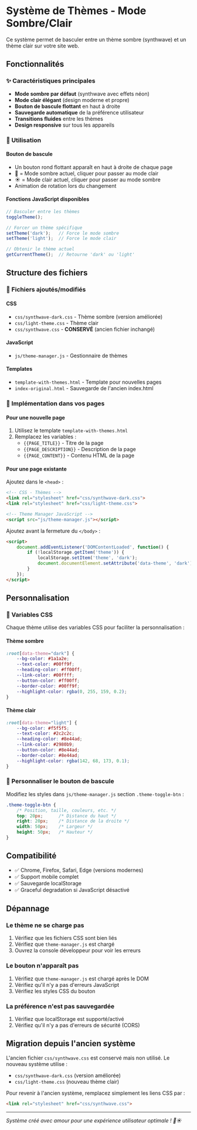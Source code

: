 # Système de Thèmes - Mode Sombre/Clair

Ce système permet de basculer entre un thème sombre (synthwave) et un thème clair sur votre site web.

## Fonctionnalités

### ✨ Caractéristiques principales
- **Mode sombre par défaut** (synthwave avec effets néon)
- **Mode clair élégant** (design moderne et propre)
- **Bouton de bascule flottant** en haut à droite
- **Sauvegarde automatique** de la préférence utilisateur
- **Transitions fluides** entre les thèmes
- **Design responsive** sur tous les appareils

### 🎯 Utilisation

#### Bouton de bascule
- Un bouton rond flottant apparaît en haut à droite de chaque page
- 🌙 = Mode sombre actuel, cliquer pour passer au mode clair
- ☀️ = Mode clair actuel, cliquer pour passer au mode sombre
- Animation de rotation lors du changement

#### Fonctions JavaScript disponibles
```javascript
// Basculer entre les thèmes
toggleTheme();

// Forcer un thème spécifique
setTheme('dark');   // Force le mode sombre
setTheme('light');  // Force le mode clair

// Obtenir le thème actuel
getCurrentTheme();  // Retourne 'dark' ou 'light'
```

## Structure des fichiers

### 📁 Fichiers ajoutés/modifiés

#### CSS
- `css/synthwave-dark.css` - Thème sombre (version améliorée)
- `css/light-theme.css` - Thème clair
- `css/synthwave.css` - **CONSERVÉ** (ancien fichier inchangé)

#### JavaScript
- `js/theme-manager.js` - Gestionnaire de thèmes

#### Templates
- `template-with-themes.html` - Template pour nouvelles pages
- `index-original.html` - Sauvegarde de l'ancien index.html

### 🔧 Implémentation dans vos pages

#### Pour une nouvelle page
1. Utilisez le template `template-with-themes.html`
2. Remplacez les variables :
   - `{{PAGE_TITLE}}` - Titre de la page
   - `{{PAGE_DESCRIPTION}}` - Description de la page
   - `{{PAGE_CONTENT}}` - Contenu HTML de la page

#### Pour une page existante
Ajoutez dans le `<head>` :
```html
<!-- CSS - Thèmes -->
<link rel="stylesheet" href="css/synthwave-dark.css">
<link rel="stylesheet" href="css/light-theme.css">

<!-- Theme Manager JavaScript -->
<script src="js/theme-manager.js"></script>
```

Ajoutez avant la fermeture du `</body>` :
```html
<script>
    document.addEventListener('DOMContentLoaded', function() {
        if (!localStorage.getItem('theme')) {
            localStorage.setItem('theme', 'dark');
            document.documentElement.setAttribute('data-theme', 'dark');
        }
    });
</script>
```

## Personnalisation

### 🎨 Variables CSS
Chaque thème utilise des variables CSS pour faciliter la personnalisation :

#### Thème sombre
```css
:root[data-theme="dark"] {
    --bg-color: #1a1a2e;
    --text-color: #00ff9f;
    --heading-color: #ff00ff;
    --link-color: #00ffff;
    --button-color: #ff00ff;
    --border-color: #00ff9f;
    --highlight-color: rgba(0, 255, 159, 0.2);
}
```

#### Thème clair
```css
:root[data-theme="light"] {
    --bg-color: #f5f5f5;
    --text-color: #2c2c2c;
    --heading-color: #8e44ad;
    --link-color: #2980b9;
    --button-color: #8e44ad;
    --border-color: #8e44ad;
    --highlight-color: rgba(142, 68, 173, 0.1);
}
```

### 🔧 Personnaliser le bouton de bascule
Modifiez les styles dans `js/theme-manager.js` section `.theme-toggle-btn` :

```css
.theme-toggle-btn {
    /* Position, taille, couleurs, etc. */
    top: 20px;      /* Distance du haut */
    right: 20px;    /* Distance de la droite */
    width: 50px;    /* Largeur */
    height: 50px;   /* Hauteur */
}
```

## Compatibilité

- ✅ Chrome, Firefox, Safari, Edge (versions modernes)
- ✅ Support mobile complet
- ✅ Sauvegarde localStorage
- ✅ Graceful degradation si JavaScript désactivé

## Dépannage

### Le thème ne se charge pas
1. Vérifiez que les fichiers CSS sont bien liés
2. Vérifiez que `theme-manager.js` est chargé
3. Ouvrez la console développeur pour voir les erreurs

### Le bouton n'apparaît pas
1. Vérifiez que `theme-manager.js` est chargé après le DOM
2. Vérifiez qu'il n'y a pas d'erreurs JavaScript
3. Vérifiez les styles CSS du bouton

### La préférence n'est pas sauvegardée
1. Vérifiez que localStorage est supporté/activé
2. Vérifiez qu'il n'y a pas d'erreurs de sécurité (CORS)

## Migration depuis l'ancien système

L'ancien fichier `css/synthwave.css` est conservé mais non utilisé. Le nouveau système utilise :
- `css/synthwave-dark.css` (version améliorée)
- `css/light-theme.css` (nouveau thème clair)

Pour revenir à l'ancien système, remplacez simplement les liens CSS par :
```html
<link rel="stylesheet" href="css/synthwave.css">
```

---

*Système créé avec amour pour une expérience utilisateur optimale ! 🌙☀️*
